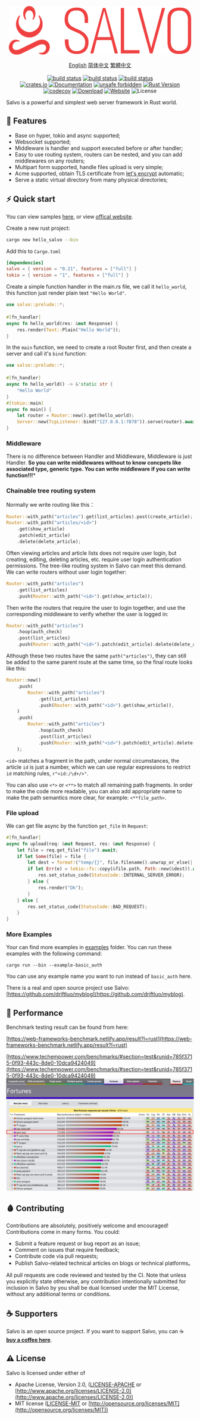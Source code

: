 <div align="center">
<img alt="Savlo" src="assets/logo.svg" />
<p>

[English](https://github.com/salvo-rs/salvo/blob/main/README.md) [简体中文](https://github.com/salvo-rs/salvo/blob/main/README.zh-hans.md) [繁體中文](https://github.com/salvo-rs/salvo/blob/main/README.zh-hant.md)<br><br>
[![build status](https://github.com/salvo-rs/salvo/workflows/ci-linux/badge.svg?branch=main&event=push)](https://github.com/salvo-rs/salvo/actions)
[![build status](https://github.com/salvo-rs/salvo/workflows/ci-macos/badge.svg?branch=main&event=push)](https://github.com/salvo-rs/salvo/actions)
[![build status](https://github.com/salvo-rs/salvo/workflows/ci-windows/badge.svg?branch=main&event=push)](https://github.com/salvo-rs/salvo/actions)
<br>
[![crates.io](https://img.shields.io/crates/v/salvo)](https://crates.io/crates/salvo)
[![Documentation](https://docs.rs/salvo/badge.svg)](https://docs.rs/salvo)
[![unsafe forbidden](https://img.shields.io/badge/unsafe-forbidden-success.svg)](https://github.com/rust-secure-code/safety-dance/)
[![Rust Version](https://img.shields.io/badge/rust-1.59%2B-blue)](https://blog.rust-lang.org/2021/10/21/Rust-1.59.0.html)
<br>
[![codecov](https://codecov.io/gh/salvo-rs/salvo/branch/main/graph/badge.svg)](https://codecov.io/gh/salvo-rs/salvo)
[![Download](https://img.shields.io/crates/d/salvo.svg)](https://crates.io/crates/salvo)
[![Website](https://img.shields.io/website?down_color=lightgrey&down_message=offline&up_color=blue&up_message=online&url=https%3A%2F%2Fsalvo.rs)](https://salvo.rs)
![License](https://img.shields.io/crates/l/salvo.svg)
</p>
</div>

Salvo is a powerful and simplest web server framework in Rust world. 
## 🎯 Features
  - Base on hyper, tokio and async supported;
  - Websocket supported;
  - Middleware is handler and support executed before or after handler;
  - Easy to use routing system, routers can be nested, and you can add middlewares on any routers;
  - Multipart form supported, handle files upload is very simple;
  - Acme supported, obtain TLS certificate from [let's encrypt](https://letsencrypt.org/) automatic;
  - Serve a static virtual directory from many physical directories;

## ⚡️ Quick start
You can view samples [here](https://github.com/salvo-rs/salvo/tree/main/examples), or view [offical website](https://salvo.rs/book/quick-start/hello_world/).

Create a new rust project:

```bash
cargo new hello_salvo --bin
```

Add this to `Cargo.toml`

```toml
[dependencies]
salvo = { version = "0.21", features = ["full"] }
tokio = { version = "1", features = ["full"] }
```

Create a simple function handler in the main.rs file, we call it `hello_world`, this function just render plain text ```"Hello World"```.

``` rust
use salvo::prelude::*;

#[fn_handler]
async fn hello_world(res: &mut Response) {
    res.render(Text::Plain("Hello World"));
}
```

In the ```main``` function, we need to create a root Router first, and then create a server and call it's ```bind``` function:

```rust
use salvo::prelude::*;

#[fn_handler]
async fn hello_world() -> &'static str {
    "Hello World"
}
#[tokio::main]
async fn main() {
    let router = Router::new().get(hello_world);
    Server::new(TcpListener::bind("127.0.0.1:7878")).serve(router).await;
}
```

### Middleware
There is no difference between Handler and Middleware, Middleware is just Handler. **So you can write middlewares without to know concpets like associated type, generic type. You can write middleware if you can write function!!!***

### Chainable tree routing system

Normally we write routing like this：

```rust
Router::with_path("articles").get(list_articles).post(create_article);
Router::with_path("articles/<id>")
    .get(show_article)
    .patch(edit_article)
    .delete(delete_article);
```

Often viewing articles and article lists does not require user login, but creating, editing, deleting articles, etc. require user login authentication permissions. The tree-like routing system in Salvo can meet this demand. We can write routers without user login together: 

```rust
Router::with_path("articles")
    .get(list_articles)
    .push(Router::with_path("<id>").get(show_article));
```

Then write the routers that require the user to login together, and use the corresponding middleware to verify whether the user is logged in: 
```rust
Router::with_path("articles")
    .hoop(auth_check)
    .post(list_articles)
    .push(Router::with_path("<id>").patch(edit_article).delete(delete_article));
```

Although these two routes have the same ```path("articles")```, they can still be added to the same parent route at the same time, so the final route looks like this: 

```rust
Router::new()
    .push(
        Router::with_path("articles")
            .get(list_articles)
            .push(Router::with_path("<id>").get(show_article)),
    )
    .push(
        Router::with_path("articles")
            .hoop(auth_check)
            .post(list_articles)
            .push(Router::with_path("<id>").patch(edit_article).delete(delete_article)),
    );
```

```<id>``` matches a fragment in the path, under normal circumstances, the article ```id``` is just a number, which we can use regular expressions to restrict ```id``` matching rules, ```r"<id:/\d+/>"```.

You can also use ```<*>``` or ```<**>``` to match all remaining path fragments. In order to make the code more readable, you can also add appropriate name to make the path semantics more clear, for example: ```<**file_path>```.

### File upload
We can get file async by the function ```get_file``` in ```Request```:

```rust
#[fn_handler]
async fn upload(req: &mut Request, res: &mut Response) {
    let file = req.get_file("file").await;
    if let Some(file) = file {
        let dest = format!("temp/{}", file.filename().unwrap_or_else(|| "file".into()));
        if let Err(e) = tokio::fs::copy(&file.path, Path::new(&dest)).await {
            res.set_status_code(StatusCode::INTERNAL_SERVER_ERROR);
        } else {
            res.render("Ok");
        }
    } else {
        res.set_status_code(StatusCode::BAD_REQUEST);
    }
}
```

### More Examples
Your can find more examples in [examples](./examples/) folder. You can run these examples with the following command:

```
cargo run --bin --example-basic_auth
```

You can use any example name you want to run instead of ```basic_auth``` here. 

There is a real and open source project use Salvo: [https://github.com/driftluo/myblog](https://github.com/driftluo/myblog).


## 🚀 Performance
Benchmark testing result can be found from here:

[https://web-frameworks-benchmark.netlify.app/result?l=rust](https://web-frameworks-benchmark.netlify.app/result?l=rust)

[https://www.techempower.com/benchmarks/#section=test&runid=785f3715-0f93-443c-8de0-10dca9424049](https://www.techempower.com/benchmarks/#section=test&runid=785f3715-0f93-443c-8de0-10dca9424049)
[![techempower](assets/tp.jpg)](https://www.techempower.com/benchmarks/#section=test&runid=785f3715-0f93-443c-8de0-10dca9424049)


## 🩸 Contributing

Contributions are absolutely, positively welcome and encouraged! Contributions come in many forms. You could:

  - Submit a feature request or bug report as an issue;
  - Comment on issues that require feedback;
  - Contribute code via pull requests;
  - Publish Salvo-related technical articles on blogs or technical platforms。

All pull requests are code reviewed and tested by the CI. Note that unless you explicitly state otherwise, any contribution intentionally submitted for inclusion in Salvo by you shall be dual licensed under the MIT License, without any additional terms or conditions.

## ☕ Supporters

Salvo is an open source project. If you want to support Salvo, you can ☕ [**buy a coffee here**](https://www.buymeacoffee.com/chrislearn).

## ⚠️ License

Salvo is licensed under either of
* Apache License, Version 2.0, ([LICENSE-APACHE](LICENSE-APACHE) or [http://www.apache.org/licenses/LICENSE-2.0](http://www.apache.org/licenses/LICENSE-2.0))
* MIT license ([LICENSE-MIT](LICENSE-MIT) or [http://opensource.org/licenses/MIT](http://opensource.org/licenses/MIT))
